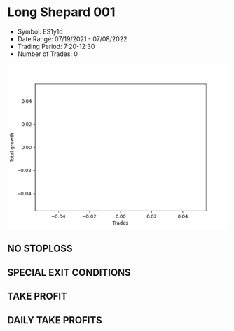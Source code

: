 # Long Shepard 001 
- Symbol: ES1y1d
- Date Range: 07/19/2021 - 07/08/2022
- Trading Period: 7:20-12:30
- Number of Trades: 0

![Plot](LongShepard001ES1y1d.png)
## NO STOPLOSS









## SPECIAL EXIT CONDITIONS 


## TAKE PROFIT











## DAILY TAKE PROFITS




























